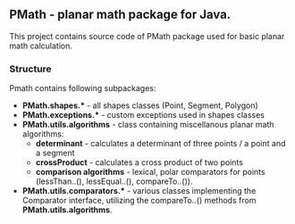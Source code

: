 ## PMath - planar math package for Java.

This project contains source code of PMath package used for basic planar math calculation.

### Structure

Pmath contains following subpackages:
* **PMath.shapes.\*** - all shapes classes (Point, Segment, Polygon)
* **PMath.exceptions.\*** - custom exceptions used in shapes classes
* **PMath.utils.algorithms** - class containing miscellanous planar math algorithms:
  * **determinant** - calculates a determinant of three points / a point and a segment
  * **crossProduct** - calculates a cross product of two points
  * **comparison algorithms** - lexical, polar comparators for points (lessThan..(), lessEqual..(), compareTo..()).
* **PMath.utils.comparators.\*** - various classes implementing the Comparator interface, utilizing the compareTo..() methods from **PMath.utils.algorithms**.